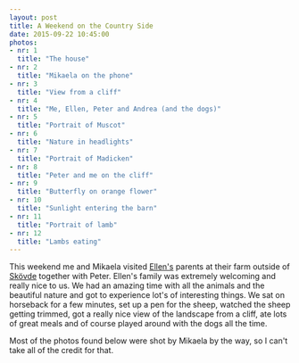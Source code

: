 ```yaml
---
layout: post
title: A Weekend on the Country Side
date: 2015-09-22 10:45:00
photos:
- nr: 1
  title: "The house"
- nr: 2
  title: "Mikaela on the phone"
- nr: 3
  title: "View from a cliff"
- nr: 4
  title: "Me, Ellen, Peter and Andrea (and the dogs)"
- nr: 5
  title: "Portrait of Muscot"
- nr: 6
  title: "Nature in headlights"
- nr: 7
  title: "Portrait of Madicken"
- nr: 8
  title: "Peter and me on the cliff"
- nr: 9
  title: "Butterfly on orange flower"
- nr: 10
  title: "Sunlight entering the barn"
- nr: 11
  title: "Portrait of lamb"
- nr: 12
  title: "Lambs eating"
---
```


This weekend me and Mikaela visited [Ellen's](https://www.facebook.com/ellen.karlsson.79?fref=ts) parents at their farm outside of [Skövde](http://www.skovde.se) together with Peter. Ellen's family was extremely welcoming and really nice to us. We had an amazing time with all the animals and the beautiful nature and got to experience lot's of interesting things. We sat on horseback for a few minutes, set up a pen for the sheep, watched the sheep getting trimmed, got a really nice view of the landscape from a cliff, ate lots of great meals and of course played around with the dogs all the time.

Most of the photos found below were shot by Mikaela by the way, so I can't take all of the credit for that.
